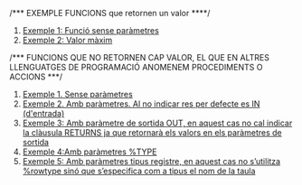 /*** EXEMPLE FUNCIONS que retornen un valor ****/


1. [Exemple 1: Funció sense paràmetres](./fun01.sql)
2. [Exemple 2: Valor màxim](./fun02.sql)

/*** FUNCIONS QUE NO RETORNEN CAP VALOR, EL QUE EN ALTRES LLENGUATGES DE PROGRAMACIÓ ANOMENEM PROCEDIMENTS O ACCIONS ***/

1. [Exemple 1. Sense paràmetres](./proc1.sql)
2. [Exemple 2. Amb paràmetres. Al no indicar res per defecte es IN (d'entrada)](./proc2.sql)
3. [Exemple 3: Amb paràmetre de sortida OUT, en aquest cas no cal indicar la clàusula RETURNS ja que retornarà els valors en els paràmetres de sortida](./proc3.sql)
4. [Exemple 4:Amb paràmetres %TYPE](./proc4.sql)
5. [Exemple 5: Amb paràmetres tipus registre, en aquest cas no s’utilitza %rowtype sinó que s’especifica com a tipus el nom de la taula](./proc5.sql)